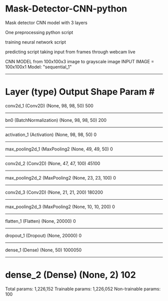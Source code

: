 # Mask-Detector-CNN-python
Mask detector CNN model with 3 layers 

One preprocessing python script

training neural network script

predicting script taking input from frames through webcam live

CNN MODEL
from 100x100x3 image to grayscale image
INPUT IMAGE = 100x100x1
Model: "sequential_1"
_________________________________________________________________
Layer (type)                 Output Shape              Param #
=================================================================
conv2d_1 (Conv2D)            (None, 98, 98, 50)        500
_________________________________________________________________
bn0 (BatchNormalization)     (None, 98, 98, 50)        200
_________________________________________________________________
activation_1 (Activation)    (None, 98, 98, 50)        0
_________________________________________________________________
max_pooling2d_1 (MaxPooling2 (None, 49, 49, 50)        0
_________________________________________________________________
conv2d_2 (Conv2D)            (None, 47, 47, 100)       45100
_________________________________________________________________
max_pooling2d_2 (MaxPooling2 (None, 23, 23, 100)       0
_________________________________________________________________
conv2d_3 (Conv2D)            (None, 21, 21, 200)       180200
_________________________________________________________________
max_pooling2d_3 (MaxPooling2 (None, 10, 10, 200)       0
_________________________________________________________________
flatten_1 (Flatten)          (None, 20000)             0
_________________________________________________________________
dropout_1 (Dropout)          (None, 20000)             0
_________________________________________________________________
dense_1 (Dense)              (None, 50)                1000050
_________________________________________________________________
dense_2 (Dense)              (None, 2)                 102
=================================================================
Total params: 1,226,152
Trainable params: 1,226,052
Non-trainable params: 100
